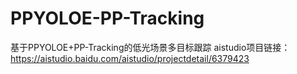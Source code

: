 # PPYOLOE-PP-Tracking
基于PPYOLOE+PP-Tracking的低光场景多目标跟踪
aistudio项目链接：https://aistudio.baidu.com/aistudio/projectdetail/6379423

